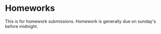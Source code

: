 # Homeworks
This is for homework submissions. Homework is generally due on sunday's before midnight. 

